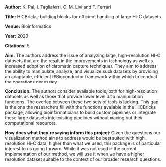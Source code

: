 **Author:** K. Pal, I. Tagliaferri, C. M. Livi and F. Ferrari

**Title:** HiCBricks: building blocks for efficient handling of large Hi-C datasets

**Venue:** Bioinformatics

**Year:** 2020

**Citations:** 5

**Aim:** The authors address the issue of analyzing large, high-resolution HI-C datasets that are the result in the improvements in technology as well as increased adoption of chromatin capture techniques. They aim to address the ability to manipulate, analyze, and visualize such datasets by providing an adaptable, efficient R/Bioconductor framework within which to conduct the operations necessary.

**Conclusion:** The authors consider available tools, both for high-resolution datasets as well as those that provide lower level data manipulation functions. The overlap between these two sets of tools is lacking. This gap is the one the researchers fill with the functions available in the HiCBricks package, allowing bioinformaticians to build custom pipelines or integrate these large datasets into existing pipelines without maxing out their computational resources.


**How does what they're saying inform this project:** 
Given the questions our visualization method aims to address would be best suited with high resolution Hi-C data, higher than what we used, this package is of particular interest to us going forward. While it was not used in the current implementation of our method, we will use it when we have a higher resolution dataset suitable to the context of our broader research questions.
